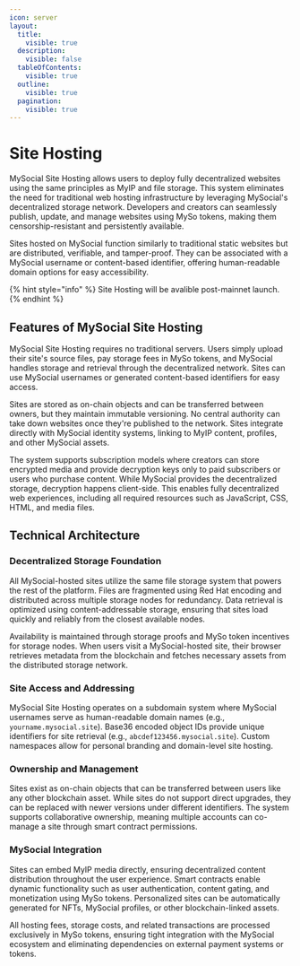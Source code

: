 ```yaml
---
icon: server
layout:
  title:
    visible: true
  description:
    visible: false
  tableOfContents:
    visible: true
  outline:
    visible: true
  pagination:
    visible: true
---
```


# Site Hosting

MySocial Site Hosting allows users to deploy fully decentralized websites using the same principles as MyIP and file storage. This system eliminates the need for traditional web hosting infrastructure by leveraging MySocial's decentralized storage network. Developers and creators can seamlessly publish, update, and manage websites using MySo tokens, making them censorship-resistant and persistently available.

Sites hosted on MySocial function similarly to traditional static websites but are distributed, verifiable, and tamper-proof. They can be associated with a MySocial username or content-based identifier, offering human-readable domain options for easy accessibility.

{% hint style="info" %}
Site Hosting will be avalible post-mainnet launch.
{% endhint %}

## Features of MySocial Site Hosting

MySocial Site Hosting requires no traditional servers. Users simply upload their site's source files, pay storage fees in MySo tokens, and MySocial handles storage and retrieval through the decentralized network. Sites can use MySocial usernames or generated content-based identifiers for easy access.

Sites are stored as on-chain objects and can be transferred between owners, but they maintain immutable versioning. No central authority can take down websites once they're published to the network. Sites integrate directly with MySocial identity systems, linking to MyIP content, profiles, and other MySocial assets.

The system supports subscription models where creators can store encrypted media and provide decryption keys only to paid subscribers or users who purchase content. While MySocial provides the decentralized storage, decryption happens client-side. This enables fully decentralized web experiences, including all required resources such as JavaScript, CSS, HTML, and media files.

## Technical Architecture

### Decentralized Storage Foundation

All MySocial-hosted sites utilize the same file storage system that powers the rest of the platform. Files are fragmented using Red Hat encoding and distributed across multiple storage nodes for redundancy. Data retrieval is optimized using content-addressable storage, ensuring that sites load quickly and reliably from the closest available nodes.

Availability is maintained through storage proofs and MySo token incentives for storage nodes. When users visit a MySocial-hosted site, their browser retrieves metadata from the blockchain and fetches necessary assets from the distributed storage network.

### Site Access and Addressing

MySocial Site Hosting operates on a subdomain system where MySocial usernames serve as human-readable domain names (e.g., `yourname.mysocial.site`). Base36 encoded object IDs provide unique identifiers for site retrieval (e.g., `abcdef123456.mysocial.site`). Custom namespaces allow for personal branding and domain-level site hosting.

### Ownership and Management

Sites exist as on-chain objects that can be transferred between users like any other blockchain asset. While sites do not support direct upgrades, they can be replaced with newer versions under different identifiers. The system supports collaborative ownership, meaning multiple accounts can co-manage a site through smart contract permissions.

### MySocial Integration

Sites can embed MyIP media directly, ensuring decentralized content distribution throughout the user experience. Smart contracts enable dynamic functionality such as user authentication, content gating, and monetization using MySo tokens. Personalized sites can be automatically generated for NFTs, MySocial profiles, or other blockchain-linked assets.

All hosting fees, storage costs, and related transactions are processed exclusively in MySo tokens, ensuring tight integration with the MySocial ecosystem and eliminating dependencies on external payment systems or tokens.